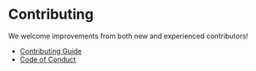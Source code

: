 # Contributing

We welcome improvements from both new and experienced contributors!

- [Contributing Guide](https://github.com/m-cmp/docs/blob/main/CONTRIBUTING.md)
- [Code of Conduct](https://github.com/m-cmp/docs/blob/main/CODE_OF_CONDUCT.md)